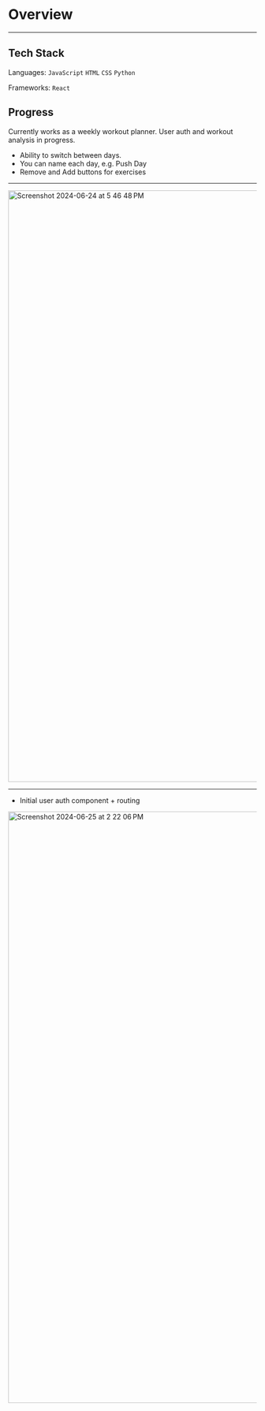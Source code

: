 # Overview

---

## Tech Stack

Languages: `JavaScript` `HTML` `CSS` `Python`

Frameworks: `React`

## Progress

Currently works as a weekly workout planner. User auth and workout analysis in progress.

- Ability to switch between days.
- You can name each day, e.g. Push Day
- Remove and Add buttons for exercises

---
<img width="1200" alt="Screenshot 2024-06-24 at 5 46 48 PM" src="https://github.com/Ph1so/FitAnalyzer/assets/56458094/45dd76d0-3fd0-4b2c-933f-abdae68b72c0">

---
- Initial user auth component + routing

<img width="1200" alt="Screenshot 2024-06-25 at 2 22 06 PM" src="https://github.com/Ph1so/FitAnalyzer/assets/56458094/53c3e3e9-6d7c-403b-a5b7-a4fffed053cf">
